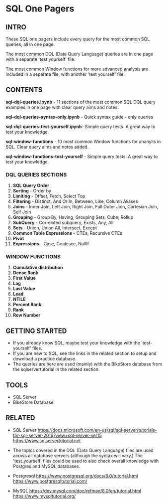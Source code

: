 # SQL One Pagers

## INTRO
These SQL one pagers include every query for the most common SQL queries, all in one page. 

The most common DQL (Data Query Language) queries are in one page with a separate 'test yourself' file.  

The most common Window functions for more advanced analysis are included in a separate file, with another 'test yourself' file.

## CONTENTS
**sql-dql-queries.ipynb** - 11 sections of the most common SQL DQL query examples in one page with clear query aims and notes.

**sql-dql-queries-syntax-only.ipynb** - Quick syntax guide - only queries

**sql-dql-queries-test-yourself.ipynb**- Simple query tests. A great way to test your knowledge. 

**sql-window-functions** - 10 most common Window functions for ananylis in SQL. Clear query aims and notes added.

**sql-window-functions-test-yourself** - Simple query tests. A great way to test your knowledge. 

### DQL QUERIES SECTIONS
1. **SQL Query Order**
2. **Sorting** - Order by
3. **Limiting** - Offset, Fetch, Select Top
4. **Filtering** - Distinct, And Or In, Between, Like, Column Aliases
5. **Joins** - Inner Join, Left Join, Right Join, Full Outer Join, Cartesian Join, Self Join
6. **Grouping** - Group By, Having, Grouping Sets, Cube, Rollup
7. **SubQuery** - Correlated subquery, Exists, Any, All
8. **Sets** - Union, Union All, Intersect, Except
9. **Common Table Expressions** - CTEs, Recursive CTEs
10. **Pivot**
11. **Expressions** - Case, Coalesce, NullIf

### WINDOW FUNCTIONS
1. **Cumulative distribution**
2. **Dense Rank**
3. **First Value**
4. **Lag**
5. **Last Value**
6. **Lead**
7. **NTILE**
8. **Percent Rank**
9. **Rank**
10. **Row Number**

## GETTING STARTED
- If you already know SQL, maybe test your knowledge with the 'test-yourself' files.
- If you are new to SQL, see the links in the related section to setup and download a practice database.
- The queries are here are used (mainly) with the BikeStore database from the sqlservertutorial in the related section.

## TOOLS
- SQL Server
- BikeStore Database

## RELATED
- SQL Server
https://docs.microsoft.com/en-us/sql/sql-server/tutorials-for-sql-server-2016?view=sql-server-ver15
https://www.sqlservertutorial.net

- The topics covered in the DQL (Data Query Language) files are used across all database servers (although the syntax will vary.)  The 'test_yourself' files could be used to also check overall knowledge with Postgres and MySQL databases.

- Postgresql
https://www.postgresql.org/docs/8.0/tutorial.html
https://www.postgresqltutorial.com/

- MySQL
https://dev.mysql.com/doc/refman/8.0/en/tutorial.html
https://www.mysqltutorial.org/
